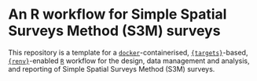 
<!-- README.md is generated from README.Rmd. Please edit that file -->

# An R workflow for Simple Spatial Surveys Method (S3M) surveys

<!-- badges: start -->
<!-- badges: end -->

This repository is a template for a
[`docker`](https://www.docker.com/get-started)-containerised,
[`{targets}`](https://docs.ropensci.org/targets/)-based,
[`{renv}`](https://rstudio.github.io/renv/articles/renv.html)-enabled
[`R`](https://cran.r-project.org/) workflow for the design, data
management and analysis, and reporting of Simple Spatial Surveys Method
(S3M) surveys.
